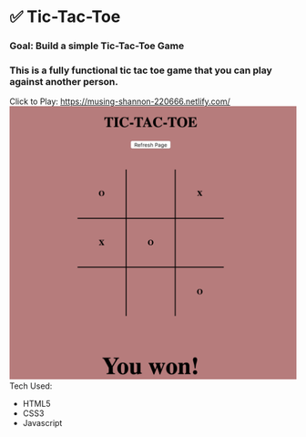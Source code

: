 # ✅ Tic-Tac-Toe 

### Goal: Build a simple Tic-Tac-Toe Game

### This is a fully functional tic tac toe game that you can play against another person.

Click to Play: https://musing-shannon-220666.netlify.com/
![alt text](tic-tac-toe-screenshot.png)
Tech Used:
- HTML5
- CSS3
- Javascript
```
